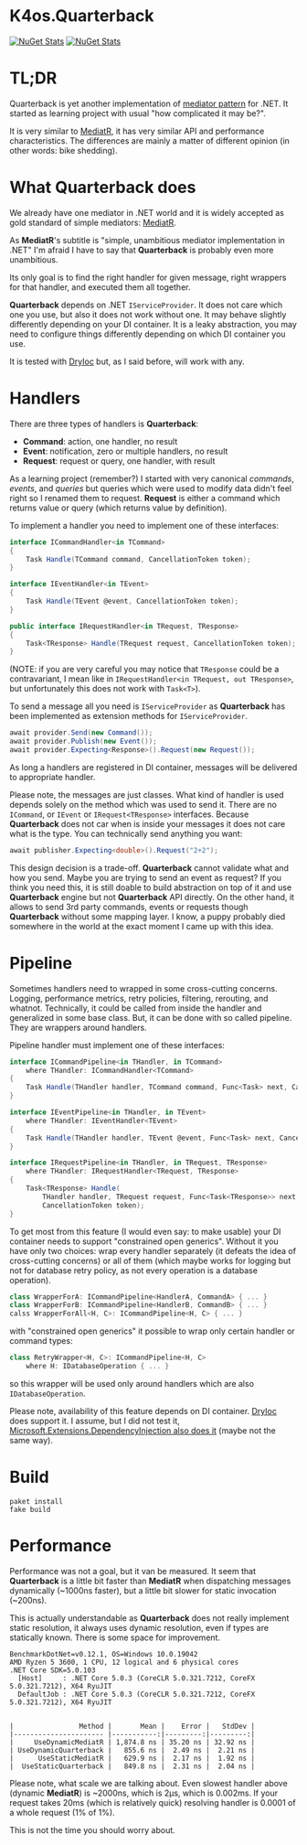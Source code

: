 # K4os.Quarterback

[![NuGet Stats](https://img.shields.io/nuget/v/K4os.Quarterback.svg?label=K4os.Quarterback&logo=nuget)](https://www.nuget.org/packages/K4os.Quarterback)
[![NuGet Stats](https://img.shields.io/nuget/v/K4os.Quarterback.Abstractions.svg?label=K4os.Quarterback.Abstractions&logo=nuget)](https://www.nuget.org/packages/K4os.Quarterback.Abstractions)

# TL;DR

Quarterback is yet another implementation of 
[mediator pattern](https://en.wikipedia.org/wiki/Mediator_pattern) for .NET.
It started as learning project with usual "how complicated it may be?".

It is very similar to [MediatR](https://github.com/jbogard/MediatR), 
it has very similar API and performance characteristics.
The differences are mainly a matter of different opinion (in other words: bike shedding).

# What Quarterback does

We already have one mediator in .NET world and it is widely accepted as gold standard of simple mediators: 
[MediatR](https://github.com/jbogard/MediatR).

As **MediatR**'s subtitle is "simple, unambitious mediator implementation in .NET" I'm afraid 
I have to say that **Quarterback** is probably even more unambitious. 

Its only goal is to find the right handler for given message, right wrappers for that handler, 
and executed them all together. 

**Quarterback** depends on .NET `IServiceProvider`. It does not care which one you use, 
but also it does not work without one. It may behave slightly differently depending on your 
DI container. It is a leaky abstraction, you may need to configure things differently 
depending on which DI container you use. 

It is tested with [DryIoc](https://github.com/dadhi/DryIoc) but, as I said before, will work with any.

# Handlers

There are three types of handlers is **Quarterback**:

* **Command**: action, one handler, no result 
* **Event**: notification, zero or multiple handlers, no result
* **Request**: request or query, one handler, with result

As a learning project (remember?) I started with very canonical *commands*, *events*, and *queries* 
but queries which were used to modify data didn't feel right so I renamed them to request.
**Request** is either a command which returns value or query (which returns value by definition).

To implement a handler you need to implement one of these interfaces:

```c#
interface ICommandHandler<in TCommand>
{
    Task Handle(TCommand command, CancellationToken token);
}

interface IEventHandler<in TEvent>
{
    Task Handle(TEvent @event, CancellationToken token);
}

public interface IRequestHandler<in TRequest, TResponse>
{
    Task<TResponse> Handle(TRequest request, CancellationToken token);
}
```

(NOTE: if you are very careful you may notice that `TResponse` could be a contravariant, 
I mean like in `IRequestHandler<in TRequest, out TResponse>`, but unfortunately this does 
not work with `Task<T>`).

To send a message all you need is `IServiceProvider` as **Quarterback** has been implemented
as extension methods for `IServiceProvider`.

```c#
await provider.Send(new Command());
await provider.Publish(new Event());
await provider.Expecting<Response>().Request(new Request()); 
```

As long a handlers are registered in DI container, messages will be delivered to appropriate handler.

Please note, the messages are just classes. What kind of handler is used depends solely on the method
which was used to send it. There are no `ICommand`, or `IEvent` or `IRequest<TResponse>` interfaces.
Because **Quarterback** does not car when is inside your messages it does not care what is the type.
You can technically send anything you want:

```c#
await publisher.Expecting<double>().Request("2+2");
```

This design decision is a trade-off. **Quarterback** cannot validate what and how you send.
Maybe you are trying to send an event as request? If you think you need this, it is still 
doable to build abstraction on top of it and use **Quarterback** engine but not **Quarterback** 
API directly. On the other hand, it allows to send 3rd party commands, events or requests though
**Quarterback** without some mapping layer. I know, a puppy probably died somewhere in the world
at the exact moment I came up with this idea.

# Pipeline

Sometimes handlers need to wrapped in some cross-cutting concerns. Logging, performance metrics, 
retry policies, filtering, rerouting, and whatnot. Technically, it could be called from inside 
the handler and generalized in some base class. 
But, it can be done with so called pipeline. They are wrappers around handlers.

Pipeline handler must implement one of these interfaces:

```c#
interface ICommandPipeline<in THandler, in TCommand>
    where THandler: ICommandHandler<TCommand>
{
    Task Handle(THandler handler, TCommand command, Func<Task> next, CancellationToken token);
}

interface IEventPipeline<in THandler, in TEvent>
    where THandler: IEventHandler<TEvent>
{
    Task Handle(THandler handler, TEvent @event, Func<Task> next, CancellationToken token);
}

interface IRequestPipeline<in THandler, in TRequest, TResponse>
    where THandler: IRequestHandler<TRequest, TResponse>
{
    Task<TResponse> Handle(
        THandler handler, TRequest request, Func<Task<TResponse>> next,
        CancellationToken token);
}
```

To get most from this feature (I would even say: to make usable) your DI container
needs to support "constrained open generics".
Without it you have only two choices: wrap every handler separately 
(it defeats the idea of cross-cutting concerns) or all of them (which maybe works for logging
but not for database retry policy, as not every operation is a database operation).  

```c#
class WrapperForA: ICommandPipeline<HandlerA, CommandA> { ... }
class WrapperForB: ICommandPipeline<HandlerB, CommandB> { ... }
calss WrapperForAll<H, C>: ICommandPipeline<H, C> { ... }
```

with "constrained open generics" it possible to wrap only certain handler or command types:

```c#
class RetryWrapper<H, C>: ICommandPipeline<H, C> 
    where H: IDatabaseOperation { ... }
```

so this wrapper will be used only around handlers which are also `IDatabaseOperation`.

Please note, availability of this feature depends on DI container. 
[DryIoc](https://github.com/dadhi/DryIoc) does support it. I assume, but I did not test it,
[Microsoft.Extensions.DependencyInjection also does it](https://jimmybogard.com/constrained-open-generics-support-merged-in-net-core-di-container/)
(maybe not the same way).


# Build

```shell
paket install
fake build
```

# Performance

Performance was not a goal, but it van be measured.
It seem that **Quarterback** is a little bit faster than **MediatR** when 
dispatching messages dynamically (~1000ns faster), but a little bit slower 
for static invocation (~200ns).

This is actually understandable as **Quarterback** does not really implement 
static resolution, it always uses dynamic resolution, even if types are statically known.
There is some space for improvement.

```
BenchmarkDotNet=v0.12.1, OS=Windows 10.0.19042
AMD Ryzen 5 3600, 1 CPU, 12 logical and 6 physical cores
.NET Core SDK=5.0.103
  [Host]     : .NET Core 5.0.3 (CoreCLR 5.0.321.7212, CoreFX 5.0.321.7212), X64 RyuJIT
  DefaultJob : .NET Core 5.0.3 (CoreCLR 5.0.321.7212, CoreFX 5.0.321.7212), X64 RyuJIT


|                Method |       Mean |    Error |   StdDev |
|---------------------- |-----------:|---------:|---------:|
|     UseDynamicMediatR | 1,874.8 ns | 35.20 ns | 32.92 ns |
| UseDynamicQuarterback |   855.6 ns |  2.49 ns |  2.21 ns |
|      UseStaticMediatR |   629.9 ns |  2.17 ns |  1.92 ns |
|  UseStaticQuarterback |   849.8 ns |  2.31 ns |  2.04 ns |
```

Please note, what scale we are talking about. 
Even slowest handler above (dynamic **MediatR**) is ~2000ns, which is 2μs, which is 0.002ms. 
If your request takes 20ms (which is relatively quick) resolving handler is 0.0001 of a 
whole request (1% of 1%).

This is not the time you should worry about.
